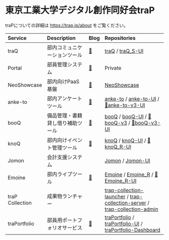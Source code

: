# 東京工業大学デジタル創作同好会traP

traPについての詳細は https://trap.jp/about をご覧ください。

Service | Description | Blog | Repositories
:-|:-|:-|:-|
traQ | 部内コミュニケーションツール | [🔗](https://trap.jp/post/1051/) | [traQ](https://github.com/traPtitech/traQ) / [traQ_S-UI](https://github.com/traPtitech/traQ_S-UI)
Portal | 部員管理システム | [🔗](https://trap.jp/post/1181/) | Private
NeoShowcase | 部内向けPaaS基盤 | [🔗](https://trap.jp/post/2271/) | [NeoShowcase](https://github.com/traPtitech/NeoShowcase)
anke-to | 部内アンケートツール | [🔗](https://trap.jp/post/955/) | [anke-to](https://github.com/traPtitech/anke-to) / [anke-to-UI](https://github.com/traPtitech/anke-to-UI) / [🚧anke-to-v3-UI](https://github.com/traPtitech/anke-to-v3-UI)
booQ | 備品管理・書籍貸し借り補助ツール | [🔗](https://trap.jp/post/643/) | [booQ](https://github.com/traPtitech/booQ) / [booQ-UI](https://github.com/traPtitech/booQ-UI) / [🚧booQ-v3](https://github.com/traPtitech/booQ-v3) / [🚧booQ-v3-UI](https://github.com/traPtitech/booQ-v3-UI)
knoQ | 部内向けイベント管理ツール | [🔗](https://trap.jp/post/1066/) | [knoQ](https://github.com/traPtitech/knoQ) / [knoQ-UI](https://github.com/traPtitech/knoQ-UI) / [🚧knoQ_R-UI](https://github.com/traPtitech/knoQ_R-UI)
Jomon | 会計支援システム | | [Jomon](https://github.com/traPtitech/Jomon) / [Jomon-UI](https://github.com/traPtitech/Jomon-UI)
Emoine | 部内ライブツール | [🔗](https://trap.jp/post/1093/) | [Emoine](https://github.com/traPtitech/Emoine) / [Emoine_R](https://github.com/traPtitech/Emoine_R) / [🚧Emoine_R-UI](https://github.com/traPtitech/Emoine_R-UI)
traP Collection | 成果物ランチャー | | [trap-collection-launcher](https://github.com/traPtitech/trap-collection-launcher) / [trap-collection-server](https://github.com/traPtitech/trap-collection-server) / [trap-collection-admin](https://github.com/traPtitech/trap-collection-admin)
traPortfolio | 部員用ポートフォリオサービス | [🔗](https://trap.jp/post/2262/) | [traPortfolio](https://github.com/traPtitech/traPortfolio) / [traPortfolio-UI](https://github.com/traPtitech/traPortfolio-UI) / [traPortfolio-Dashboard](https://github.com/traPtitech/traPortfolio-Dashboard)
